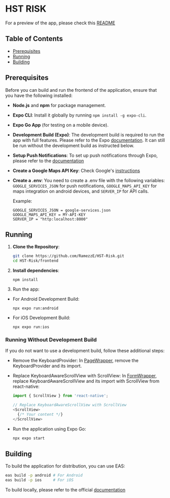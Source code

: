 # HST RISK

For a preview of the app, please check this [README](../README.md)

## Table of Contents
- [Prerequisites](#prerequisites)
- [Running](#running)
- [Building](#building)

## Prerequisites

Before you can build and run the frontend of the application, ensure that you have the following installed:

- **Node.js** and **npm** for package management.
  
- **Expo CLI**: Install it globally by running `npm install -g expo-cli`.
  
- **Expo Go App** (for testing on a mobile device).
  
- **Development Build (Expo)**: The development build is required to run the app with full features. Please refer to the Expo [documentation](https://docs.expo.dev/develop/development-builds/create-a-build). It can still be run without the development build as instructed below.
  
- **Setup Push Notifications**: To set up push notifications through Expo, please refer to the [documentation](https://docs.expo.dev/push-notifications/overview/)
  
- **Create a Google Maps API Key**: Check Google's [instructions](https://developers.google.com/maps/documentation/embed/get-api-key)
  
- **Create a .env**: You need to create a .env file with the following variables: `GOOGLE_SERVICES_JSON` for push notifications, `GOOGLE_MAPS_API_KEY` for maps integration on android devices, and `SERVER_IP` for API calls.
  
   Example: 
   ```.env
   GOOGLE_SERVICES_JSON = google-services.json
   GOOGLE_MAPS_API_KEY = MY-API-KEY
   SERVER_IP = "http:localhost:8000"
   ```

## Running

1. **Clone the Repository**:
   ```bash
   git clone https://github.com/RamezzE/HST-Risk.git
   cd HST-Risk/frontend

2. **Install dependencies**:
    ```
    npm install
    ```

3. Run the app:
- For Android Development Build:
  ```
  npx expo run:android
  ```

- For iOS Development Build:
  ```
  npx expo run:ios
  ```

### Running Without Development Build
If you do not want to use a development build, follow these additional steps:

- Remove the KeyboardProvider: In [PageWrapper](components/PageWrapper.jsx), remove the KeyboardProvider and its import.

- Replace KeyboardAwareScrollView with ScrollView: In [FormWrapper](components/FormWrapper.jsx), replace KeyboardAwareScrollView and its import with ScrollView from react-native:

  ```js
  import { ScrollView } from 'react-native';
  
  // Replace KeyboardAwareScrollView with ScrollView
  <ScrollView>
    {/* Your content */}
  </ScrollView>

- Run the application using Expo Go:
  ```bash
  npx expo start
  ```

## Building

To build the application for distribution, you can use EAS:
  ```bash
  eas build -p android # For Android
  eas build -p ios     # For iOS
```

To build locally, please refer to the official [documentation](https://docs.expo.dev/build-reference/local-builds/)
